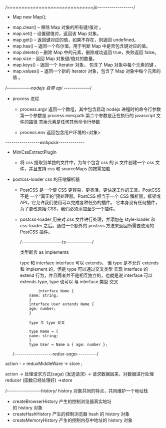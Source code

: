 /_==============================js------------------_/

- Map new Map();

* map.clear() – 移除 Map 对象的所有键/值对 。
* map.set() – 设置键值对，返回该 Map 对象。
* map.get() – 返回键对应的值，如果不存在，则返回 undefined。
* map.has() – 返回一个布尔值，用于判断 Map 中是否包含键对应的值。
* map.delete() – 删除 Map 中的元素，删除成功返回 true，失败返回 false。
* map.size – 返回 Map 对象键/值对的数量。
* map.keys() - 返回一个 Iterator 对象， 包含了 Map 对象中每个元素的键 。
* map.values() – 返回一个新的 Iterator 对象，包含了 Map 对象中每个元素的值 。

/_------------nodejs 自带 api -------------_/

- process 进程

  - process.argv 返回一个数组，其中包含启动 nodejs 进程时的命令行参数
    第一个参数是 process.execpath.第二个参数是正在执行的 javascript 文件的路径 其余元素是任何其他命令行参数

  - process.env 返回包含用户环境的<对象>

_-----------------webpack-------------_

- MiniCssExtractPlugin

  - 将 css 提取到单独的文件中，为每个包含 css 的 js 文件创建一个 css 文件，并且支持 css 和 sourceMaps 的按需加载

- postcss-loader css 的压缩解析器

  - PostCSS 是一个使 CSS 更容易，更灵活，更快速工作的工具。PostCSS 不是 一个“真正的”预处理器。PostCSS 相当于一个 CSS 解析器，框架或 API，它允许我们使用可以完成各种任务的插件。 它本身没有任何插件，为了更改原始 CSS，我们必须添加至少一个插件。
  - postcss-loader 用来对.css 文件进行处理，并添加在 style-loader 和 css-loader 之后。通过一个额外的 postcss 方法来返回所需要使用的 PostCSS 插件。

    /_--------------------ts-------------_/

    类型断言 as
    implements

    type 和 interface
    interface 可以 extends， 但 type 是不允许 extends 和 implement 的，但是 type 可以通过交叉类型 实现 interface 的 extend 行为，并且两者并不是相互独立的，也就是说 interface 可以 extends type, type 也可以 与 interface 类型 交叉

    ```
            interface Name {
        name: string;
        }
        interface User extends Name {
        age: number;
        }

        type 与 type 交叉

        type Name = {
        name: string;
        }
        type User = Name & { age: number };
    ```

  /_-------------------redux-saga----------_/

action - > reduxMiddleWare -> store ;

action -> 处理请求方式(saga) (发送请求) -> 请求数据回来，对数据进行处理 reducer (函数已经处理好) ->store

/_-----------------history_/ history 对象共同的特点，共同维护一个地址栈

- createBrowserHistory 产生的控制浏览器真实地址</br>的 history 对象
- createHashHistory 产生的控制浏览器 hash 的 history 对象
- createMemoryHistory 产生的控制内存中地址的 history 对象
